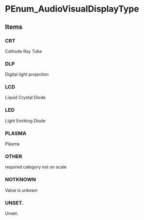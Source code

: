 # PEnum_AudioVisualDisplayType

## Items

### CRT
Cathode Ray Tube

### DLP
Digital light projection

### LCD
Liquid Crystal Diode

### LED
LIght Emitting Diode

### PLASMA
Plasma

### OTHER
required category not on scale

### NOTKNOWN
Value is unkown

### UNSET.
Unset.
